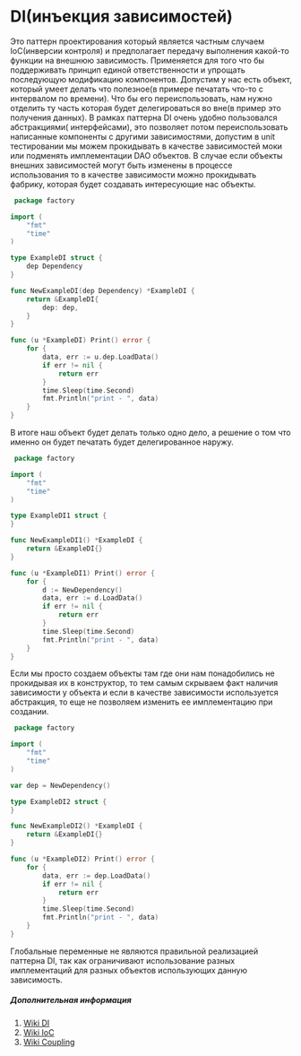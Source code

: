 # DI(инъекция зависимостей)

Это паттерн проектирования который является частным случаем IoC(инверсии контроля) и предполагает передачу выполнения
какой-то функции на внешнюю зависимость. Применяется для того что бы поддерживать принцип единой ответственности и
упрощать последующую модификацию компонентов. Допустим у нас есть объект, который умеет делать что полезное(в примере
печатать что-то с интервалом по времени). Что бы его переиспользовать, нам нужно отделить ту часть которая будет
делегироваться во вне(в пример это получения данных). В рамках паттерна DI очень удобно пользовался абстракциями(
интерфейсами), это позволяет потом переиспользовать написанные компоненты с другими зависимостями, допустим в unit
тестировании мы можем прокидывать в качестве зависимостей моки или подменять имплементации DAO объектов. В случае если
объекты внешних зависимостей могут быть изменены в процессе использования то в качестве зависимости можно прокидывать
фабрику, которая будет создавать интересующие нас объекты.

```go
 package factory

import (
	"fmt"
	"time"
)

type ExampleDI struct {
	dep Dependency
}

func NewExampleDI(dep Dependency) *ExampleDI {
	return &ExampleDI{
		dep: dep,
	}
}

func (u *ExampleDI) Print() error {
	for {
		data, err := u.dep.LoadData()
		if err != nil {
			return err
		}
		time.Sleep(time.Second)
		fmt.Println("print - ", data)
	}
}

 ```


В итоге наш объект будет делать только одно дело, а решение о том что именно он будет печатать будет делегированное
наружу.

```go
 package factory

import (
	"fmt"
	"time"
)

type ExampleDI1 struct {
}

func NewExampleDI1() *ExampleDI {
	return &ExampleDI{}
}

func (u *ExampleDI1) Print() error {
	for {
		d := NewDependency()
		data, err := d.LoadData()
		if err != nil {
			return err
		}
		time.Sleep(time.Second)
		fmt.Println("print - ", data)
	}
}

 ```


Если мы просто создаем объекты там где они нам понадобились не прокидывая их в конструктор, то тем самым скрываем факт
наличия зависимости у объекта и если в качестве зависимости используется абстракция, то еще не позволяем изменить ее
имплементацию при создании.

```go
 package factory

import (
	"fmt"
	"time"
)

var dep = NewDependency()

type ExampleDI2 struct {
}

func NewExampleDI2() *ExampleDI {
	return &ExampleDI{}
}

func (u *ExampleDI2) Print() error {
	for {
		data, err := dep.LoadData()
		if err != nil {
			return err
		}
		time.Sleep(time.Second)
		fmt.Println("print - ", data)
	}
}

 ```


Глобальные переменные не являются правильной реализацией паттерна DI, так как ограничивают использование разных
имплементаций для разных объектов использующих данную зависимость.

##### Дополнительная информация

1. [Wiki DI](https://ru.wikipedia.org/wiki/%D0%92%D0%BD%D0%B5%D0%B4%D1%80%D0%B5%D0%BD%D0%B8%D0%B5_%D0%B7%D0%B0%D0%B2%D0%B8%D1%81%D0%B8%D0%BC%D0%BE%D1%81%D1%82%D0%B8)
2. [Wiki IoC](https://ru.wikipedia.org/wiki/%D0%98%D0%BD%D0%B2%D0%B5%D1%80%D1%81%D0%B8%D1%8F_%D1%83%D0%BF%D1%80%D0%B0%D0%B2%D0%BB%D0%B5%D0%BD%D0%B8%D1%8F)
3. [Wiki Coupling](https://ru.wikipedia.org/wiki/%D0%97%D0%B0%D1%86%D0%B5%D0%BF%D0%BB%D0%B5%D0%BD%D0%B8%D0%B5_(%D0%BF%D1%80%D0%BE%D0%B3%D1%80%D0%B0%D0%BC%D0%BC%D0%B8%D1%80%D0%BE%D0%B2%D0%B0%D0%BD%D0%B8%D0%B5))